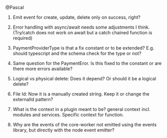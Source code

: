 @Pascal

1. Emit event for create, update, delete only on success, right?
2. Error handling with async/await needs some adjustments I think. (Try/catch does not work on await but a catch chained function is required)

3. PaymentProviderType is that a fix constant or to be extended? E.g. should typescript and the schema check for the type or not? 
4. Same question for the PaymentEror. Is this fixed to the constant or are there more errors available?

5. Logical vs physical delete: Does it depend? Or should it be a logical delete?

6. File Id: Now it is a manually created string. Keep it or change the externalId pattern?

7. What is the context in a plugin meant to be? general context incl. modules and services. Specific context for function.

8. Why are the events of the core-worker not emitted using the events library, but directly with the node event emitter?